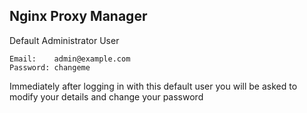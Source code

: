 

## Nginx Proxy Manager

Default Administrator User

```text
Email:    admin@example.com
Password: changeme
```

Immediately after logging in with this default user you will be asked to modify your details and change your password

